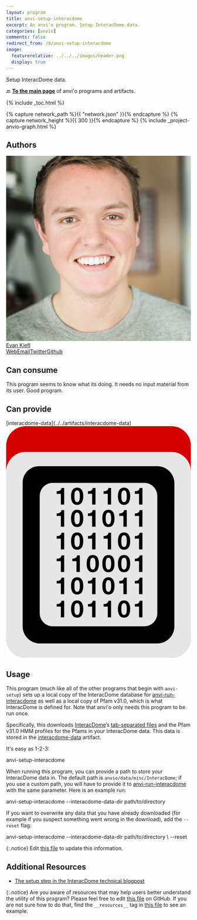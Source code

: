 ```yaml
---
layout: program
title: anvi-setup-interacdome
excerpt: An anvi'o program. Setup InteracDome data.
categories: [anvio]
comments: false
redirect_from: /8/anvi-setup-interacdome
image:
  featurerelative: ../../../images/header.png
  display: true
---
```


Setup InteracDome data.

🔙 **[To the main page](../../)** of anvi'o programs and artifacts.


{% include _toc.html %}
<div id="svg" class="subnetwork"></div>
{% capture network_path %}{{ "network.json" }}{% endcapture %}
{% capture network_height %}{{ 300 }}{% endcapture %}
{% include _project-anvio-graph.html %}


## Authors

<div class="anvio-person"><div class="anvio-person-info"><div class="anvio-person-photo"><img class="anvio-person-photo-img" src="../../images/authors/ekiefl.jpg" /></div><div class="anvio-person-info-box"><a href="/people/ekiefl" target="_blank"><span class="anvio-person-name">Evan Kiefl</span></a><div class="anvio-person-social-box"><a href="http://ekiefl.github.io" class="person-social" target="_blank"><i class="fa fa-fw fa-home"></i>Web</a><a href="mailto:kiefl.evan@gmail.com" class="person-social" target="_blank"><i class="fa fa-fw fa-envelope-square"></i>Email</a><a href="http://twitter.com/evankiefl" class="person-social" target="_blank"><i class="fa fa-fw fa-twitter-square"></i>Twitter</a><a href="http://github.com/ekiefl" class="person-social" target="_blank"><i class="fa fa-fw fa-github"></i>Github</a></div></div></div></div>



## Can consume


This program seems to know what its doing. It needs no input material from its user. Good program.


## Can provide


<p style="text-align: left" markdown="1"><span class="artifact-p">[interacdome-data](../../artifacts/interacdome-data) <img src="../../images/icons/DATA.png" class="artifact-icon-mini" /></span></p>


## Usage



This program (much like all of the other programs that begin with `anvi-setup`) sets up a local copy of the InteracDome database for <span class="artifact-p">[anvi-run-interacdome](/help/8/programs/anvi-run-interacdome)</span> as well as a local copy of Pfam v31.0, which is what InteracDome is defined for. Note that anvi'o only needs this program to be run once.


Specifically, this downloads [InteracDome](https://interacdome.princeton.edu/)’s [tab-separated files](https://interacdome.princeton.edu/#tab-6136-4) and the Pfam v31.0 HMM profiles for the Pfams in your InteracDome data. This data is stored in the <span class="artifact-n">[interacdome-data](/help/8/artifacts/interacdome-data)</span> artifact. 


It's easy as 1-2-3:

<div class="codeblock" markdown="1">
anvi&#45;setup&#45;interacdome
</div>

When running this program, you can provide a path to store your InteracDome data in. The default path is `anvio/data/misc/InteracDome`; if you use a custom path, you will have to provide it to <span class="artifact-p">[anvi-run-interacdome](/help/8/programs/anvi-run-interacdome)</span> with the same parameter. Here is an example run: 


<div class="codeblock" markdown="1">
anvi&#45;setup&#45;interacdome &#45;&#45;interacdome&#45;data&#45;dir path/to/directory 
</div>

If you want to overwrite any data that you have already downloaded (for example if you suspect something went wrong in the download), add the `--reset` flag: 

<div class="codeblock" markdown="1">
anvi&#45;setup&#45;interacdome  &#45;&#45;interacdome&#45;data&#45;dir path/to/directory \ 
                        &#45;&#45;reset
</div>



{:.notice}
Edit [this file](https://github.com/merenlab/anvio/tree/master/anvio/docs/programs/anvi-setup-interacdome.md) to update this information.


## Additional Resources


* [The setup step in the InteracDome technical blogpost](http://merenlab.org/2020/07/22/interacdome/#anvi-setup-interacdome)


{:.notice}
Are you aware of resources that may help users better understand the utility of this program? Please feel free to edit [this file](https://github.com/merenlab/anvio/tree/master/bin/anvi-setup-interacdome) on GitHub. If you are not sure how to do that, find the `__resources__` tag in [this file](https://github.com/merenlab/anvio/blob/master/bin/anvi-interactive) to see an example.
